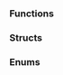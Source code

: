 ### Functions

[](/app/functions.md ':include')

### Structs

[](/app/structs.md ':include')

### Enums

[](/app/enums.md ':include')

